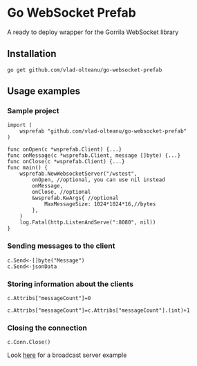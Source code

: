 # Go WebSocket Prefab
A ready to deploy wrapper for the Gorrila WebSocket library

## Installation
```shell
go get github.com/vlad-olteanu/go-websocket-prefab
```
## Usage examples
### Sample project
```GoLang
import (
    wsprefab "github.com/vlad-olteanu/go-websocket-prefab"
)

func onOpen(c *wsprefab.Client) {...}
func onMessage(c *wsprefab.Client, message []byte) {...}
func onClose(c *wsprefab.Client) {...}
func main() {
	wsprefab.NewWebsocketServer("/wstest",
		onOpen, //optional, you can use nil instead
		onMessage,
		onClose, //optional
		&wsprefab.KwArgs{ //optional
			MaxMessageSize: 1024*1024*16,//bytes
		},
	)
	log.Fatal(http.ListenAndServe(":8080", nil))
}
```
### Sending messages to the client
```GoLang
c.Send<-[]byte("Message")
c.Send<-jsonData
```
### Storing information about the clients
```GoLang
c.Attribs["messageCount"]=0
```
```GoLang
c.Attribs["messageCount"]=c.Attribs["messageCount"].(int)+1
```
### Closing the connection
```GoLang
c.Conn.Close()
```

Look <a href="https://github.com/vlad-olteanu/go-websocket-prefab/blob/master/example/main.go">here</a>
for a broadcast server example